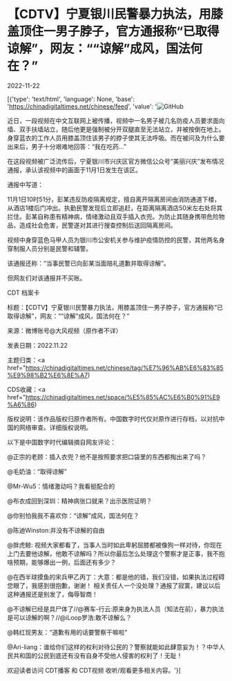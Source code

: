 # 【CDTV】宁夏银川民警暴力执法，用膝盖顶住一男子脖子，官方通报称“已取得谅解”，网友：““谅解”成风，国法何在？”

2022-11-22

[{'type': 'text/html', 'language': None, 'base': 'https://chinadigitaltimes.net/chinese/feed', 'value': '![GitHub](https://chinadigitaltimes.net/chinese/files/2022/11/截屏2022-11-22-18.08.33.png)

近日，一段视频在中文互联网上被传播，视频中一名男子被几名防疫人员要求面向墙、双手扶墙站立，随后他更是强制被分开双腿直至无法站立，并被按倒在地上。身穿蓝衣的工作人员用膝盖顶住该男子的脖子使其无法呼吸。而在被问及为什么要出来后，男子十分艰难地回答：“我在吃药&#8230;”

在这段视频被广泛流传后，宁夏银川市兴庆区官方微信公众号“美丽兴庆”发布情况通报，承认该视频中的画面于11月1日发生在该区。

通报中写道：



11月1日10时51分，彭某违反防疫隔离规定，擅自离开隔离房间由消防通道下楼，从酒店1楼后门冲出。执勤民警发现后立即追赶，在距离隔离酒店50米左右处将其拦住。彭某自称患有精神病，情绪激动且双手插入衣兜。为防止其随身携带危险物品，造成社会危害，民警遂对其进行搜查控制后送回隔离房间。



视频中身穿蓝色马甲人员为银川市公安机关参与维护疫情防控的民警，其他两名身穿制服人员分别是民警和辅警。

该通报还称：“当事民警已向彭某当面赔礼道歉并取得谅解”。

但网友们对该通报并不买账。



CDT 档案卡

标题：【CDTV】宁夏银川民警暴力执法，用膝盖顶住一男子脖子，官方通报称“已取得谅解”，网友：““谅解”成风，国法何在？”

来源：微博账号@大风视频（原作者不详）

发表日期：2022.11.22

主题归类：<a href="https://chinadigitaltimes.net/chinese/tag/%E7%96%AB%E6%83%85%E9%98%B2%E6%8E%A7)

CDS收藏：<a href="https://chinadigitaltimes.net/space/%E5%85%AC%E6%B0%91%E9%A6%86)

版权说明：该作品版权归原作者所有。中国数字时代仅对原作进行存档，以对抗中国的网络审查。详细版权说明。





以下是中国数字时代编辑摘自网友评论：



@正宗的老顾：插入衣兜？他不是按照要求把口袋里的东西都掏出来了吗？

@毛奶油：“取得谅解”

@Mr-Wu5：情绪激动吗？我看挺配合的

@布衣成回到深圳：精神病张口就来？出示医院证明？

@你别怕我我不喜欢你：“谅解”成风，国法何在？

@陈迪Winston:并没有不谅解的自由

@胖虎鲸: 视频大家都看了，当事人当时如此卑躬屈膝都被像狗一样对待，你现在上门去要他谅解，他敢不谅解吗？所以你最后怎么处理这个警察才是正事，我不抱啥预期，能够爆出一例，后面还有多少？

@在西半球摸鱼的宋兵甲乙丙丁：大意：都是他的错，我们没错，如果执法过程碍您眼了，我感到很抱歉，谢谢！ 相关责任人一个没处理？通报了寂寞，建议以后这种通报还是别发了，侮辱智商！

@不谅解已经是具尸体了//@赛车-行云:原来身为执法人员（知法在前），暴力执法是可以谅解的啊？//@iLoop罗浩:敢不谅解么？

@韩红现男友：“道歉有用的话要警察干嘛啦”

@Ari-liang：谁给你们这样的权利对待公民的？警察就能如此肆意妄为！？中华人民共和国的公民到底还有没有自身不受他人侵害的权利了！无耻！



欢迎读者访问 CDT播客 和 CDT视频 收听/观看更多相关内容。'}]